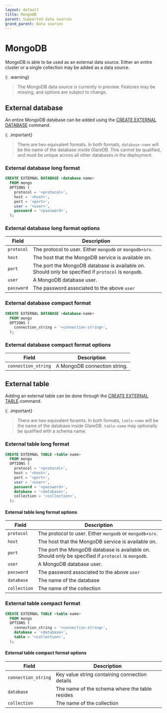 ```yaml
---
layout: default
title: MongoDB
parent: Supported data sources
grand_parent: Data sources
---
```


# MongoDB

MongoDB is able to be used as an external data source. Either an entire cluster
or a single collection may be added as a data source.

{: .warning}

> The MongoDB data source is currently in preview. Features may be missing, and
> options are subject to change.

## External database

An entire MongoDB database can be added using the [CREATE EXTERNAL DATABASE]
command.

{: .important}

> There are two equivalent formats. In both formats, `database-name` will be the
> name of the database inside GlareDB. This cannot be qualified, and must be
> unique across all other databases in the deployment.

### External database long format

```sql
CREATE EXTERNAL DATABASE <database-name>
  FROM mongo
  OPTIONS (
    protocol = '<protocol>',
    host = '<host>',
    port = '<port>',
    user = '<user>',
    password = '<password>',
  );
```

### External database long format options

| Field      | Description                                                                                         |
| ---------- | --------------------------------------------------------------------------------------------------- |
| `protocol` | The protocol to user. Either `mongodb` or `mongodb+srv`.                                            |
| `host`     | The host that the MongoDB service is available on.                                                  |
| `port`     | The port the MongoDB database is available on. Should only be specified if `protocol` is `mongodb`. |
| `user`     | A MongoDB database user.                                                                            |
| `password` | The password associated to the above `user`                                                         |

### External database compact format

```sql
CREATE EXTERNAL DATABASE <database-name>
  FROM mongo
  OPTIONS (
    connection_string = '<connection-string>',
  );
```

### External database compact format options

| Field               | Description                  |
| ------------------- | ---------------------------- |
| `connection_string` | A MongoDB connection string. |

## External table

Adding an external table can be done through the [CREATE EXTERNAL TABLE]
command.

{: .important}

> There are two equivalent foramts. In both formats, `table-name` will be the
> name of the database inside GlareDB. `table-name` may optionally be qualified
> with a schema name.

### External table long format

```sql
CREATE EXTERNAL TABLE <table-name>
  FROM mongo
  OPTIONS (
    protocol = '<protocol>',
    host = '<host>',
    port = '<port>',
    user = '<user>',
    password = '<password>',
    database = '<database>',
    collection = '<collection>',
  );
```

#### External table long format options

| Field        | Description                                                                                         |
| ------------ | --------------------------------------------------------------------------------------------------- |
| `protocol`   | The protocol to user. Either `mongodb` or `mongodb+srv`.                                            |
| `host`       | The host that the MongoDB service is available on.                                                  |
| `port`       | The port the MongoDB database is available on. Should only be specified if `protocol` is `mongodb`. |
| `user`       | A MongoDB database user.                                                                            |
| `password`   | The password associated to the above `user`                                                         |
| `database`   | The name of the database                                                                            |
| `collection` | The name of the collection                                                                          |

### External table compact format

```sql
CREATE EXTERNAL TABLE <table-name>
  FROM mongo
  OPTIONS (
    connection_string = '<connection-string>',
    database = '<database>',
    table = '<collection>',
  );
```

#### External table compact format options

| Field               | Description                                    |
| ------------------- | ---------------------------------------------- |
| `connection_string` | Key value string containing connection details |
| `database`          | The name of the schema where the table resides |
| `collection`        | The name of the collection                     |

<!-- markdownlint-disable line-length -->

[CREATE EXTERNAL TABLE]: {{site.baseurl}}/docs/sql-commands/create-external-table
[CREATE EXTERNAL DATABASE]: {{site.baseurl}}/docs/sql-commands/create-external-database

<!-- markdownlint-enable line-length -->
